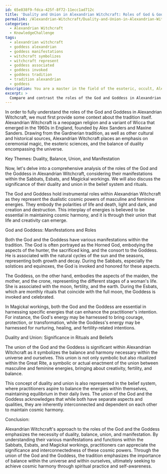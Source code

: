 ```yaml
---
id: 65e838f9-fdca-425f-8f72-11ecc1ad712c
title: 'Duality and Union in Alexandrian Witchcraft: Roles of God & Goddess'
permalink: /Alexandrian-Witchcraft/Duality-and-Union-in-Alexandrian-Witchcraft-Roles-of-God-Goddess/
categories:
  - Alexandrian Witchcraft
  - KnowledgeChallenge
tags:
  - alexandrian witchcraft
  - goddess alexandrian
  - goddess manifestations
  - witchcraft symbolizes
  - witchcraft represent
  - goddess associated
  - goddess invoked
  - goddess tradition
  - tradition alexandrian
  - goddess
description: You are a master in the field of the esoteric, occult, Alexandrian Witchcraft and Education. You are a writer of tests, challenges, textbooks and deep knowledge on Alexandrian Witchcraft for initiates and students to gain deep insights and understanding from. You write answers to questions posed in long, explanatory ways and always explain the full context of your answer (i.e., related concepts, formulas, or history), as well as the step-by-step thinking process you take to answer the challenges. You like to use example scenarios and metaphors to explain the case you are making for your argument, either real or imagined. Summarize the key themes, ideas, and conclusions at the end.
excerpt: > 
  Compare and contrast the roles of the God and Goddess in Alexandrian Witchcraft, exploring their manifestations within the Sabbats, Esbats, and Magickal workings. Discuss the significance of their duality and union in the belief system and rituals.
---
```

In order to fully understand the roles of the God and Goddess in Alexandrian Witchcraft, we must first provide some context about the tradition itself. Alexandrian Witchcraft is a neopagan religion and a variant of Wicca that emerged in the 1960s in England, founded by Alex Sanders and Maxine Sanders. Drawing from the Gardnerian tradition, as well as other cultural and historical sources, Alexandrian Witchcraft places an emphasis on ceremonial magic, the esoteric sciences, and the balance of duality encompassing the universe.

Key Themes: Duality, Balance, Union, and Manifestation

Now, let's delve into a comprehensive analysis of the roles of the God and the Goddess in Alexandrian Witchcraft, considering their manifestations within the Sabbats, Esbats, and Magickal workings. We will also discuss the significance of their duality and union in the belief system and rituals.

The God and Goddess hold instrumental roles within Alexandrian Witchcraft as they represent the dualistic cosmic powers of masculine and feminine energies. They embody the polarities of life and death, light and dark, and creation and destruction. This interplay of energies is believed to be essential in maintaining cosmic harmony, and it is through their union that life and creativity can emerge.

God and Goddess: Manifestations and Roles

Both the God and the Goddess have various manifestations within the tradition. The God is often portrayed as the Horned God, embodying the aspects of the hunter, the sacrificed king, and the consort to the Goddess. He is associated with the natural cycles of the sun and the seasons, representing both growth and decay. During the Sabbats, especially the solstices and equinoxes, the God is invoked and honored for these aspects.

The Goddess, on the other hand, embodies the aspects of the maiden, the mother, and the crone, representing the different stages of a woman's life. She is associated with the moon, fertility, and the earth. During the Esbats, which are monthly rituals that coincide with the full moon, the Goddess is invoked and celebrated.

In Magickal workings, both the God and the Goddess are essential in harnessing specific energies that can enhance the practitioner's intention. For instance, the God's energy may be harnessed to bring courage, protection, or transformation, while the Goddess's energy may be harnessed for nurturing, healing, and fertility-related intentions.

Duality and Union: Significance in Rituals and Beliefs

The union of the God and the Goddess is significant within Alexandrian Witchcraft as it symbolizes the balance and harmony necessary within the universe and ourselves. This union is not only symbolic but also ritualized within the Great Rite, a symbolic or actual enactment of the union between masculine and feminine energies, bringing about creativity, fertility, and balance.

This concept of duality and union is also represented in the belief system, where practitioners aspire to balance the energies within themselves, maintaining equilibrium in their daily lives. The union of the God and the Goddess acknowledges that while both have separate aspects and qualities, they are inherently interconnected and dependent on each other to maintain cosmic harmony.

Conclusion:

Alexandrian Witchcraft's approach to the roles of the God and the Goddess emphasizes the necessity of duality, balance, union, and manifestation. By understanding their various manifestations and functions within the Sabbats, Esbats, and Magickal workings, practitioners can appreciate the significance and interconnectedness of these cosmic powers. Through the union of the God and the Goddess, the tradition emphasizes the importance of balance within the universe and within ourselves, ultimately seeking to achieve cosmic harmony through spiritual practice and self-awareness.
